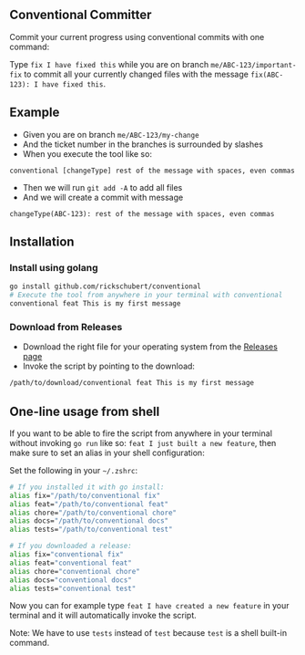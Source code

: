 Conventional Committer
----------------------

Commit your current progress using conventional commits with one command:

Type `fix I have fixed this` while you are on branch `me/ABC-123/important-fix` to commit all your currently changed files with the message `fix(ABC-123): I have fixed this`.

## Example

* Given you are on branch `me/ABC-123/my-change`
* And the ticket number in the branches is surrounded by slashes
* When you execute the tool like so:
```
conventional [changeType] rest of the message with spaces, even commas
```
* Then we will run `git add -A` to add all files
* And we will create a commit with message
```
changeType(ABC-123): rest of the message with spaces, even commas
```

## Installation

### Install using golang

```sh
go install github.com/rickschubert/conventional
# Execute the tool from anywhere in your terminal with conventional
conventional feat This is my first message
```

### Download from Releases

- Download the right file for your operating system from the [Releases page](https://github.com/rickschubert/conventional/releases)
- Invoke the script by pointing to the download:

```sh
/path/to/download/conventional feat This is my first message
```

## One-line usage from shell

If you want to be able to fire the script from anywhere in your terminal without invoking `go run` like so: `feat I just built a new feature`, then make sure to set an alias in your shell configuration:

Set the following in your `~/.zshrc`:

```sh
# If you installed it with go install:
alias fix="/path/to/conventional fix"
alias feat="/path/to/conventional feat"
alias chore="/path/to/conventional chore"
alias docs="/path/to/conventional docs"
alias tests="/path/to/conventional test"

# If you downloaded a release:
alias fix="conventional fix"
alias feat="conventional feat"
alias chore="conventional chore"
alias docs="conventional docs"
alias tests="conventional test"
```

Now you can for example type `feat I have created a new feature` in your terminal and it will automatically invoke the script.

Note: We have to use `tests` instead of `test` because `test` is a shell built-in command.
